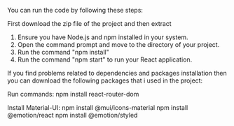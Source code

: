 You can run the code by following these steps:

First download the zip file of the project and then extract

1) Ensure you have Node.js and npm installed in your system.
2) Open the command prompt and move to the directory of your project.
3) Run the command "npm install"
4) Run the command "npm start" to run your React application.

If you find problems related to dependencies and packages installation then
you can download the following packages that i used in the project:

Run commands:
npm install react-router-dom

Install Material-UI:
npm install @mui/icons-material
npm install @emotion/react
npm install @emotion/styled
